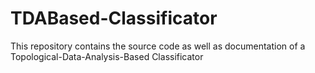 # TDABased-Classificator
This repository contains the source code as well as documentation of a Topological-Data-Analysis-Based Classificator
